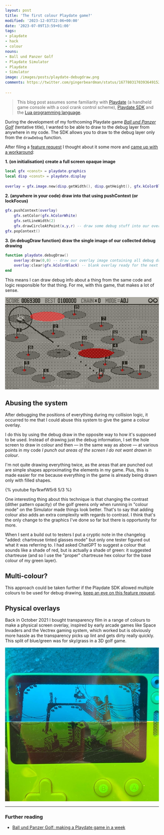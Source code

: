 ```yaml
---
layout: post
title: 'The first colour Playdate game?'
modified: '2023-12-03T22:06+00:00'
date: '2023-07-09T13:59+01:00'
tags:
- playdate
- hack
- colour
nouns:
- Ball und Panzer Golf
- Playdate Simulator
- Playdate
- Simulator
image: /images/posts/playdate-debugdraw.png
comments: https://twitter.com/gingerbeardman/status/1677803170393649152

---
```


> This blog post assumes some familiarity with [Playdate](https://play.date) (a handheld game console with a cool crank control scheme), [Playdate SDK](https://play.date/dev/) and the [Lua programming language](https://www.lua.org/manual/5.4/).

During the development of my forthcoming Playdate game *[Ball und Panzer Golf](/2023/06/26/ball-und-panzer-golf-making-a-playdate-game-in-a-week/)* (tentative title), I wanted to be able to draw to the debug layer from anywhere in my code. The SDK allows you to draw to the debug layer only from the `drawDebug` function.

After filing a [feature request](https://devforum.play.date/t/additional-way-to-do-debug-draw-from-anywhere-in-code/11735) I thought about it some more and [came up with a workaround](): 

**1. (on initialisation) create a full screen opaque image**

```lua
local gfx <const> = playdate.graphics
local disp <const> = playdate.display

overlay = gfx.image.new(disp.getWidth(), disp.getHeight(), gfx.kColorBlack)
```

**2. (anywhere in your code) draw into that using pushContext (or lockFocus)**

```lua
gfx.pushContext(overlay)
    gfx.setColor(gfx.kColorWhite)
    gfx.setLineWidth(2)
    gfx.drawCircleAtPoint(x,y,r) -- draw some debug stuff into our overlay image
gfx.popContext()
```

**3. (in debugDraw function) draw the single image of our collected debug drawing**

```lua
function playdate.debugDraw()
    overlay:draw(0,0) -- draw our overlay image containing all debug draws
    overlay:clear(gfx.kColorBlack) -- blank overlay ready for the next update
end
```

This means I can draw debug info about a thing from the same code and logic responsible for that thing. For me, with this game, that makes a lot of sense.

![PNG](/images/posts/playdate-debugdraw.png#playdate)

## Abusing the system

After debugging the positions of everything during my collision logic, it occurred to me that I could abuse this system to give the game a colour overlay. 

I do this by using the debug draw in the opposite way to how it's supposed to be used. Instead of drawing just the debug information, I set the hole screen to draw in colour and then — in the same way as above — at various points in my code *I punch out areas of the screen I do not want drawn in colour*. 

I'm not quite drawing everything twice, as the areas that are punched out are simple shapes approximating the elements in my game. Plus, this is made easier for me because everything in the game is already being drawn only with filled shapes.

{% youtube fqv1kwfW5r8 5/3 %}

One interesting thing about this technique is that changing the contrast (dither pattern opacity) of the golf greens only when running in "colour mode" on the Simulator made things look better. That's to say that adding colour also adds an extra complexity with regards to contrast. I think that's the only change to the graphics I've done so far but there is opportunity for more.

When I sent a build out to testers I put a cryptic note in the changelog "added: chartreuse tinted glasses mode" but only one tester figured out what it was referring to. I had asked ChatGPT to suggest a colour that sounds like a shade of red, but is actually a shade of green: it suggested chartreuse (and so I use the "proper" chartreuse hex colour for the base colour of my green layer).

## Multi-colour?

This approach could be taken further if the Playdate SDK allowed multiple colours to be used for debug drawing, [keep an eye on this feature request](https://devforum.play.date/t/support-mutiple-colors-in-debugdraw/5848).

## Physical overlays

Back in October 2021 I bought transparency film in a range of colours to make a physical screen overlay, inspired by early arcade games like Space Invaders and the Vectrex gaming system, which worked but is obviously more hassle as the transparency picks up lint and gets dirty really quickly. This split of blue/green was for sky/grass in a 3D golf game.

![JPG](/images/posts/playdate-physical-overlays.jpg)

----

### Further reading

* [Ball und Panzer Golf: making a Playdate game in a week](/2023/06/26/ball-und-panzer-golf-making-a-playdate-game-in-a-week/)
